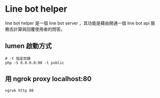 # Line bot helper

line bot helper 是一個 line bot server ，其功能是藉由開通一個 line bot api 服務去計算與回覆使用者的問答。

## lumen 啟動方式

```bash=
# -t 指定目錄
php -S 0.0.0.0:80 -t public
```

## 用 ngrok proxy localhost:80

```bash=
ngrok http 80
```
